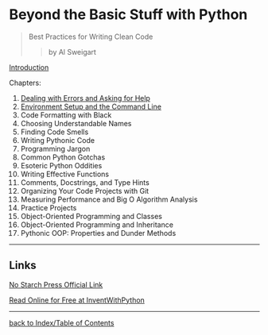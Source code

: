 # Beyond the Basic Stuff with Python
> Best Practices for Writing Clean Code
>> by Al Sweigart

[Introduction](btbswpIntro.md)

Chapters:
1. [Dealing with Errors and Asking for Help](btbswp1.md)
2. [Environment Setup and the Command Line](btbswp2.md)
3. Code Formatting with Black
4. Choosing Understandable Names
5. Finding Code Smells
6. Writing Pythonic Code
7. Programming Jargon
8. Common Python Gotchas
9. Esoteric Python Oddities
10. Writing Effective Functions
11. Comments, Docstrings, and Type Hints
12. Organizing Your Code Projects with Git
13. Measuring Performance and Big O Algorithm Analysis
14. Practice Projects
15. Object-Oriented Programming and Classes
16. Object-Oriented Programming and Inheritance
17. Pythonic OOP: Properties and Dunder Methods

---
## Links

[No Starch Press Official Link](https://nostarch.com/beyond-basic-stuff-python)

[Read Online for Free at InventWithPython](https://inventwithpython.com/beyond/)

---
[back to Index/Table of Contents](index.md)
